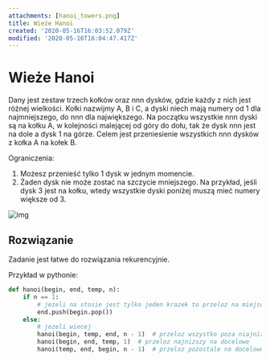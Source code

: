 ```yaml
---
attachments: [hanoi_towers.png]
title: Wieże Hanoi
created: '2020-05-16T16:03:52.079Z'
modified: '2020-05-16T16:04:47.417Z'
---
```


# Wieże Hanoi

Dany jest zestaw trzech kołków oraz nnn dysków, gdzie każdy z nich jest różnej wielkości. Kołki nazwijmy A, B i C, a dyski niech mają numery od 1 dla najmniejszego, do nnn dla największego. Na początku wszystkie nnn dyski są na kołku A, w kolejności malejącej od góry do dołu, tak że dysk nnn jest na dole a dysk 1 na górze. Celem jest przeniesienie wszystkich nnn dysków z kołka A na kołek B.

Ograniczenia:
1. Możesz przenieść tylko 1 dysk w jednym momencie.
1. Żaden dysk nie może zostać na szczycie mniejszego. Na przykład, jeśli dysk 3 jest na kołku, wtedy wszystkie dyski poniżej muszą mieć numery większe od 3.

![img](@attachment/hanoi_towers.png)

## Rozwiązanie

Zadanie jest łatwe do rozwiązania rekurencyjnie.

Przykład w pythonie:
```python
def hanoi(begin, end, temp, n):
    if n == 1:
        # jezeli na stosie jest tylko jeden krazek to przeloz na miejsce docelowe
        end.push(begin.pop())
    else:
        # jezeli wiecej
        hanoi(begin, temp, end, n - 1)  # przeloz wszystko poza niajnizszym na zapasowe
        hanoi(begin, end, temp, 1)  # przeloz najnizszy na docelowe
        hanoi(temp, end, begin, n - 1)  # przeloz pozostale na docelowe
```

